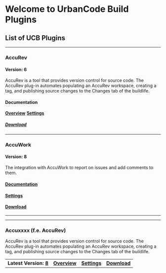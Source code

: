 # Welcome to UrbanCode Build Plugins

## List of UCB Plugins

---

### AccuRev

#### Version: 6

AccuRev is a tool that provides version control for source code. The AccuRev plug-in automates populating an AccuRev workspace, creating a tag, and publishing source changes to the Changes tab of the buildlife.

#### Documentation

**[Overview](plugins/AccuRev/AccuRev_overview.md)**
**[Settings](plugins/AccuRev/AccuRev_settings.md)**

##### [Download](plugins/AccuRev/AccuRev_download.md)

---

### AccuWork

#### Version: 8

The integration with AccuWork to report on issues and add comments to them.

#### [Documentation](plugins/AccuWork/AccuWork_overview.md)

#### [Settings](plugins/AccuWork/AccuWork_settings.md)

#### [Download](plugins/AccuWork/AccuWork_download.md)

---

---

### Accuxxxx (f.e. AccuRev)

AccuRev is a tool that provides version control for source code. The AccuRev plug-in automates populating an AccuRev workspace, creating a tag, and publishing source changes to the Changes tab of the buildlife.

|                       |                                      |                                       |                                     |
|:----------------------|:------------------------------------:|:-------------------------------------:|------------------------------------:|
| **Latest Version: [8](https://github.com/UrbanCode/IBM-UCB-PLUGINS/raw/main/files/AccuRev/AccuRev-6.752929.zip)** | **[Overview](plugins/AccuRev/AccuRev_overview.md)** |  **[Settings](plugins/AccuRev/AccuRev_settings.md)** |**[Download](plugins/AccuRev/AccuRev_download.md)** |
